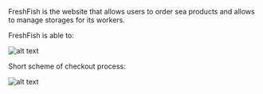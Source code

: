 FreshFish is the website that allows users to order sea products and allows to manage storages for its workers.

FreshFish is able to:

![alt text](https://user-images.githubusercontent.com/47915260/113893469-bc69b200-97cf-11eb-85fb-378af07ac193.png)

Short scheme of checkout process:

![alt text](https://user-images.githubusercontent.com/47915260/113891823-1c5f5900-97ce-11eb-8867-65154ded7625.png)
